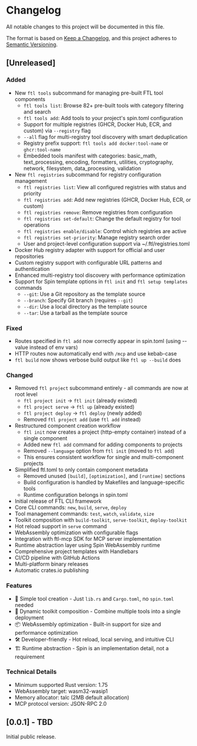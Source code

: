 # Changelog

All notable changes to this project will be documented in this file.

The format is based on [Keep a Changelog](https://keepachangelog.com/en/1.0.0/),
and this project adheres to [Semantic Versioning](https://semver.org/spec/v2.0.0.html).

## [Unreleased]

### Added
- New `ftl tools` subcommand for managing pre-built FTL tool components
  - `ftl tools list`: Browse 82+ pre-built tools with category filtering and search
  - `ftl tools add`: Add tools to your project's spin.toml configuration
  - Support for multiple registries (GHCR, Docker Hub, ECR, and custom) via `--registry` flag
  - `--all` flag for multi-registry tool discovery with smart deduplication
  - Registry prefix support: `ftl tools add docker:tool-name` or `ghcr:tool-name`
  - Embedded tools manifest with categories: basic_math, text_processing, encoding, formatters, utilities, cryptography, network, filesystem, data_processing, validation
- New `ftl registries` subcommand for registry configuration management
  - `ftl registries list`: View all configured registries with status and priority
  - `ftl registries add`: Add new registries (GHCR, Docker Hub, ECR, or custom)
  - `ftl registries remove`: Remove registries from configuration
  - `ftl registries set-default`: Change the default registry for tool operations
  - `ftl registries enable/disable`: Control which registries are active
  - `ftl registries set-priority`: Manage registry search order
  - User and project-level configuration support via ~/.ftl/registries.toml
- Docker Hub registry adapter with support for official and user repositories
- Custom registry support with configurable URL patterns and authentication
- Enhanced multi-registry tool discovery with performance optimization
- Support for Spin template options in `ftl init` and `ftl setup templates` commands
  - `--git`: Use a Git repository as the template source
  - `--branch`: Specify Git branch (requires `--git`)
  - `--dir`: Use a local directory as the template source
  - `--tar`: Use a tarball as the template source

### Fixed
- Routes specified in `ftl add` now correctly appear in spin.toml (using --value instead of env vars)
- HTTP routes now automatically end with `/mcp` and use kebab-case
- `ftl build` now shows verbose build output like `ftl up --build` does

### Changed
- Removed `ftl project` subcommand entirely - all commands are now at root level
  - `ftl project init` → `ftl init` (already existed)
  - `ftl project serve` → `ftl up` (already existed)
  - `ftl project deploy` → `ftl deploy` (newly added)
  - Removed `ftl project add` (use `ftl add` instead)
- Restructured component creation workflow
  - `ftl init` now creates a project (http-empty container) instead of a single component
  - Added new `ftl add` command for adding components to projects
  - Removed `--language` option from `ftl init` (moved to `ftl add`)
  - This ensures consistent workflow for single and multi-component projects
- Simplified ftl.toml to only contain component metadata
  - Removed unused `[build]`, `[optimization]`, and `[runtime]` sections
  - Build configuration is handled by Makefiles and language-specific tools
  - Runtime configuration belongs in spin.toml
- Initial release of FTL CLI framework
- Core CLI commands: `new`, `build`, `serve`, `deploy`
- Tool management commands: `test`, `watch`, `validate`, `size`
- Toolkit composition with `build-toolkit`, `serve-toolkit`, `deploy-toolkit`
- Hot reload support in `serve` command
- WebAssembly optimization with configurable flags
- Integration with ftl-mcp SDK for MCP server implementation
- Runtime abstraction layer using Spin WebAssembly runtime
- Comprehensive project templates with Handlebars
- CI/CD pipeline with GitHub Actions
- Multi-platform binary releases
- Automatic crates.io publishing

### Features
- 🚀 Simple tool creation - Just `lib.rs` and `Cargo.toml`, no `spin.toml` needed
- 🔧 Dynamic toolkit composition - Combine multiple tools into a single deployment
- 📦 WebAssembly optimization - Built-in support for size and performance optimization
- 🛠️ Developer-friendly - Hot reload, local serving, and intuitive CLI
- 🏗️ Runtime abstraction - Spin is an implementation detail, not a requirement

### Technical Details
- Minimum supported Rust version: 1.75
- WebAssembly target: wasm32-wasip1
- Memory allocator: talc (2MB default allocation)
- MCP protocol version: JSON-RPC 2.0

## [0.0.1] - TBD

Initial public release.